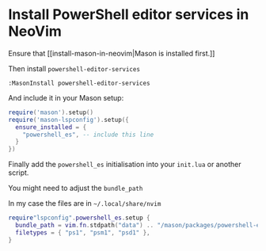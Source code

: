 # Install PowerShell editor services in NeoVim

Ensure that [[install-mason-in-neovim|Mason is installed first.]]

Then install `powershell-editor-services`

```
:MasonInstall powershell-editor-services
```

And include it in your Mason setup:

```lua
require('mason').setup()
require('mason-lspconfig').setup({
  ensure_installed = {
    "powershell_es", -- include this line
  }
})
```

Finally add the `powershell_es` initialisation into your `init.lua` or another script.

You might need to adjust the `bundle_path`

In my case the files are in `~/.local/share/nvim`

```lua
require"lspconfig".powershell_es.setup { 
  bundle_path = vim.fn.stdpath("data") .. "/mason/packages/powershell-editor-services",
  filetypes = { "ps1", "psm1", "psd1" },
}
```
